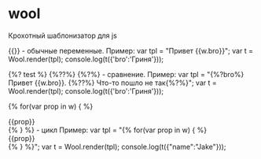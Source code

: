 wool
====

Крохотный шаблонизатор для js

{{}} - обычные переменные.
Пример:
var tpl = "Привет {{w.bro}}";
var t = Wool.render(tpl);
console.log(t({'bro':'Гриня'}));


{%? test %} {%??%} {%?%} - сравнение.
Пример:
var tpl = "{%?bro%} Привет {{w.bro}}. {%??%} Что-то пошло не так{%?%}";
var t = Wool.render(tpl);
console.log(t({'bro':'Гриня'}));

{% for(var prop in w) { %}
<div>{{prop}}</div>
{% } %} - цикл
Пример:
var tpl = "{% for(var prop in w) { %}<div>{{prop}}</div>{% } %}";
var t = Wool.render(tpl);
console.log(t({"name":"Jake"}));

